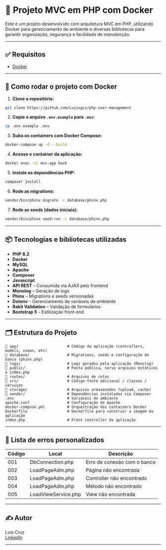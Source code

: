 # 🧰 Projeto MVC em PHP com Docker

Este é um projeto desenvolvido com arquitetura MVC em PHP, utilizando Docker para gerenciamento de ambiente e diversas bibliotecas para garantir organização, segurança e facilidade de manutenção.

---

## ✅ Requisitos

- [Docker](https://www.docker.com/products/docker-desktop)

---

## 🚀 Como rodar o projeto com Docker

1. **Clone o repositório:**

```bash
git clone https://github.com/Luissgcz/php-user-management
```

2. **Copie o arquivo `.env.example` para `.env`:**

```bash
cp .env.example .env
```

3. **Suba os containers com Docker Compose:**

```bash
docker-compose up -d --build
```

4. **Acesse o container da aplicação:**

```bash
docker exec -it mvc-app bash
```

5. **Instale as dependências PHP:**

```bash
composer install
```

6. **Rode as migrations:**

```bash
vendor/bin/phinx migrate -c database/phinx.php
```

7. **Rode as seeds (dados iniciais):**

```bash
vendor/bin/phinx seed:run -c database/phinx.php
```

---

## 📦 Tecnologias e bibliotecas utilizadas

- **PHP 8.2**
- **Docker**
- **MySQL**
- **Apache**
- **Composer**
- **Javascript** 
- **API REST** – Consumida via AJAX pelo frontend
- **Monolog** – Geração de logs
- **Phinx** – Migrations e seeds versionadas
- **Dotenv** – Gerenciamento de variáveis de ambiente
- **Rakit Validation** – Validação de formulários
- **Bootstrap 5** – Estilização front-end


---

## 🗂️ Estrutura do Projeto

```
📁 app/                      # Código da aplicação (controllers, models, views, etc)
📁 database/                 # Migrations, seeds e configuração do banco (phinx.php)
📁 logs/                     # Logs gerados pela aplicação (Monolog)
📁 public/                   # Pasta pública, serve arquivos estáticos e index.php
📁 routes/                   # Arquivos de rotas
📁 src/                      # Código-fonte adicional / classes / serviços
📁 storage/                  # Arquivos armazenados (upload, cache)
📁 vendor/                   # Dependências instaladas via Composer
.env                        # Variáveis de ambiente
apache.conf                 # Configuração do Apache
docker-compose.yml          # Orquestração dos containers Docker
Dockerfile                  # Dockerfile para construir a imagem da aplicação
index.php                   # Front controller da aplicação

```

---

## 🐞 Lista de erros personalizados

| Código | Local               | Descrição                   |
| ------ | ------------------- | --------------------------- |
| 001    | DbConnection.php    | Erro de conexão com o banco |
| 002    | LoadPageAdm.php     | Página não encontrada       |
| 003    | LoadPageAdm.php     | Controller não encontrado   |
| 004    | LoadPageAdm.php     | Método não encontrado       |
| 005    | LoadViewService.php | View não encontrada         |

---

## ✍️ Autor

Luis Cruz  
[LinkedIn](https://www.linkedin.com/in/luis-guilherme-cruz-01ba1023a/)

---
